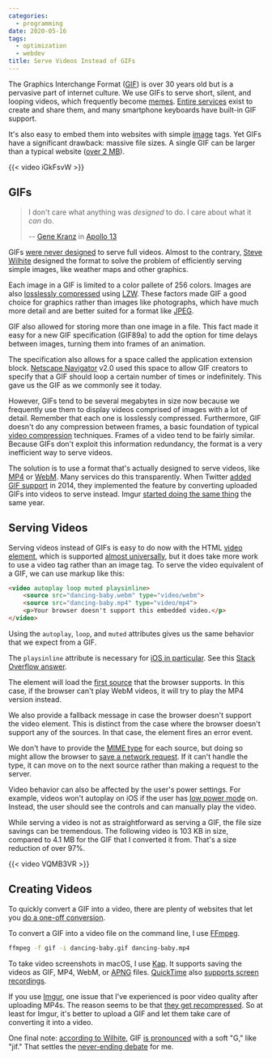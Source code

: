 ```yaml
---
categories:
  - programming
date: 2020-05-16
tags:
  - optimization
  - webdev
title: Serve Videos Instead of GIFs
---
```


The Graphics Interchange Format ([GIF](https://en.wikipedia.org/wiki/GIF)) is
over 30 years old but is a pervasive part of internet culture. We use GIFs to
serve short, silent, and looping videos, which frequently become
[memes](https://en.wikipedia.org/wiki/Internet_meme). [Entire
services](https://giphy.com/) exist to create and share them, and many
smartphone keyboards have built-in GIF support.

It's also easy to embed them into websites with simple
[image](https://developer.mozilla.org/en-US/docs/Web/HTML/Element/img) tags. Yet
GIFs have a significant drawback: massive file sizes. A single GIF can be larger
than a typical website ([over 2
MB](https://www.keycdn.com/support/the-growth-of-web-page-size)).

{{< video iGkFsvW >}}

## GIFs

> I don't care what anything was *designed* to do. I care about what it *can* do.
>
> -- [Gene Kranz](https://en.wikipedia.org/wiki/Gene_Kranz) in [Apollo
13](https://youtu.be/XLMDSjCzEx8)

GIFs [were never
designed](https://www.wired.com/2017/05/gif-turns-30-ancient-format-changed-internet/)
to serve full videos. Almost to the contrary, [Steve
Wilhite](https://en.wikipedia.org/wiki/Steve_Wilhite) designed the format to
solve the problem of efficiently serving simple images, like weather maps and
other graphics.

Each image in a GIF is limited to a color pallete of 256 colors. Images are also
[losslessly compressed](https://en.wikipedia.org/wiki/Lossless_compression)
using [LZW](https://en.wikipedia.org/wiki/Lempel%E2%80%93Ziv%E2%80%93Welch).
These factors made GIF a good choice for graphics rather than images like
photographs, which have much more detail and are better suited for a format like
[JPEG](https://en.wikipedia.org/wiki/JPEG).

GIF also allowed for storing more than one image in a file. This fact made it
easy for a new GIF specification (GIF89a) to add the option for time delays
between images, turning them into frames of an animation.

The specification also allows for a space called the application extension
block. [Netscape Navigator](https://en.wikipedia.org/wiki/Netscape_Navigator)
v2.0 used this space to allow GIF creators to specify that a GIF should loop a
certain number of times or indefinitely. This gave us the GIF as we commonly see
it today.

However, GIFs tend to be several megabytes in size now because we frequently use
them to display videos comprised of images with a lot of detail. Remember that
each one is losslessly compressed. Furthermore, GIF doesn't do any compression
between frames, a basic foundation of typical [video
compression](https://en.wikipedia.org/wiki/Data_compression#Video) techniques.
Frames of a video tend to be fairly similar. Because GIFs don't exploit this
information redundancy, the format is a very inefficient way to serve videos.

The solution is to use a format that's actually designed to serve videos, like
[MP4](https://en.wikipedia.org/wiki/MPEG-4_Part_14) or
[WebM](https://en.wikipedia.org/wiki/WebM). Many services do this transparently.
When Twitter [added GIF
support](https://techcrunch.com/2014/06/19/gasp-twitter-gifs-arent-actually-gifs/)
in 2014, they implemented the feature by converting uploaded GIFs into videos to
serve instead. Imgur [started doing the same
thing](https://blog.imgur.com//2014/10/09/introducing-gifv/) the same year.

## Serving Videos

Serving videos instead of GIFs is easy to do now with the HTML [video
element](https://developer.mozilla.org/en-US/docs/Web/HTML/Element/video), which
is supported [almost universally](https://caniuse.com/#feat=video), but it does
take more work to use a video tag rather than an image tag. To serve the video
equivalent of a GIF, we can use markup like this:

```html
<video autoplay loop muted playsinline>
    <source src="dancing-baby.webm" type="video/webm">
    <source src="dancing-baby.mp4" type="video/mp4">
    <p>Your browser doesn't support this embedded video.</p>
</video>
```

Using the `autoplay`, `loop`, and `muted` attributes gives us the same behavior
that we expect from a GIF.

The `playsinline` attribute is necessary for [iOS in
particular](https://webkit.org/blog/6784/new-video-policies-for-ios/). See this
[Stack Overflow answer](https://stackoverflow.com/a/48493032/1481479).

The element will load the [first
source](https://developer.mozilla.org/en-US/docs/Learn/HTML/Multimedia_and_embedding/Video_and_audio_content#Media_file_support_in_browsers)
that the browser supports. In this case, if the browser can't play WebM videos,
it will try to play the MP4 version instead.

We also provide a fallback message in case the browser doesn't support the video
element. This is distinct from the case where the browser doesn't support any of
the sources. In that case, the element fires an error event.

We don't have to provide the [MIME
type](https://developer.mozilla.org/en-US/docs/Web/HTTP/Basics_of_HTTP/MIME_types)
for each source, but doing so might allow the browser to [save a network
request](https://developer.mozilla.org/en-US/docs/Web/HTML/Element/source#Attributes).
If it can't handle the type, it can move on to the next source rather than
making a request to the server.

Video behavior can also be affected by the user's power settings. For example,
videos won't autoplay on iOS if the user has [low power
mode](https://support.apple.com/en-us/HT205234) on. Instead, the user should see
the controls and can manually play the video.

While serving a video is not as straightforward as serving a GIF, the file size
savings can be tremendous. The following video is 103 KB in size, compared to
4.1 MB for the GIF that I converted it from. That's a size reduction of over
97%.

{{< video VQMB3VR >}}

## Creating Videos

To quickly convert a GIF into a video, there are plenty of websites that let you
[do a one-off conversion](https://cloudconvert.com/gif-to-mp4).

To convert a GIF into a video file on the command line, I use
[FFmpeg](https://ffmpeg.org/).

```sh
ffmpeg -f gif -i dancing-baby.gif dancing-baby.mp4
```

To take video screenshots in macOS, I use [Kap](https://getkap.co/). It supports
saving the videos as GIF, MP4, WebM, or
[APNG](https://en.wikipedia.org/wiki/APNG) files.
[QuickTime](https://support.apple.com/quicktime) also [supports screen
recordings](https://support.apple.com/guide/quicktime-player/record-your-screen-qtp97b08e666/mac).

If you use [Imgur](https://imgur.com/), one issue that I've experienced is poor
video quality after uploading MP4s. The reason seems to be that [they get
recompressed](https://community.imgur.com/t/videos-losing-quality-on-upload/62258).
So at least for Imgur, it's better to upload a GIF and let them take care of
converting it into a video.

One final note: [according to
Wilhite](https://www.youtube.com/watch?v=CBtKxsuGvko), GIF [is
pronounced](https://bits.blogs.nytimes.com/2013/05/23/battle-over-gif-pronunciation-erupts/)
with a soft "G," like "jif." That settles the [never-ending
debate](https://www.mentalfloss.com/article/551894/how-do-linguists-pronounce-gif)
for me.
